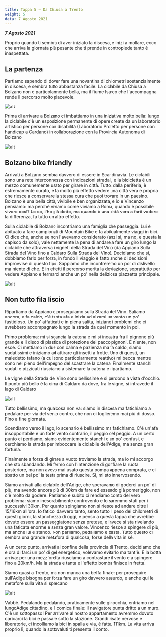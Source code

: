 ```yaml
---
title: Tappa 5 – Da Chiusa a Trento
weight: 5
data: 7 Agosto 2021
---
```

***7 Agosto 2021***

Proprio quando ti sembra di aver iniziato la discesa, e inizi a mollare, ecco che arriva la giornata più pesante che ti prende in contropiede tanto è inaspettata. 

## La partenza 
Partiamo sapendo di dover fare una novantina di chilometri sostanzialmente in discesa, e sembra tutto abbastanza facile. La ciclabile da Chiusa a Bolzano non è particolarmente bella, ma il fiume Isarco che l'accompagna rende il percorso molto piacevole.

![alt](t5-01-1024x768.jpg)

Prima di arrivare a Bolzano ci imbattiamo in una iniziativa molto bella: lungo la ciclabile c'è un esposizione permanente di opere create da un laboratorio artistico per persone con disabilità (Laboratorio Protetto per persone con handicap a Cardano) in collaborazione con la Provincia Autonoma di Bolzano

![alt](t5-02-1024x768.jpg)

## Bolzano bike friendly
Arrivati a Bolzano sembra davvero di essere in Scandinavia. Le ciclabili sono una rete interconnessa con indicazioni stradali, e la bicicletta è un mezzo comunemente usato per girare in città. Tutto, dalla periferia, è estremamente curato, e fa molto più effetto vedere una città vera e propria che riesce a conservare la stessa cura che puoi trovare in un paesino. Bolzano è una bella città, vivibile e ben organizzata, e io e Vincenzo pensiamo: ma perché viviamo come viviamo a Roma, quando è possibile vivere così? Lo so, l'ho già detto, ma quando è una città vera a farti vedere la differenza, fa tutto un altro effetto.

Sulla ciclabile di Bolzano incontriamo una famiglia che passeggia. Lui è abituato a fare campionati di Mountain Bike e fa abitualmente viaggi in bici. Ci dice che, anche se non l'avevamo considerato (anzi si, ma no, e questa la capisco da solo), vale nettamente la pena di andare a fare un giro lungo la ciclabile che attraversa i vigneti della Strada del Vino (da Appiano Sulla Strada del Vino fino a Caldaro Sulla Strada del Vino). Decidiamo che si, dobbiamo farlo per forza, in fondo il viaggio è fatto anche di decisioni improvvise di questo tipo. Sappiamo che incontreremo un po' di dislivello ma niente di che. E in effetti il percorso merita la deviazione, soprattutto per vedere Appiano e fermarci anche un po' nella deliziosa piazzetta principale.

![alt](t5-04-1024x768.jpg)

## Non tutto fila liscio
Ripartiamo da Appiano e proseguiamo sulla Strada del Vino. Saliamo ancora, e fa caldo, c'è tanta afa e inizia ad alzarsi un vento un po' fastidioso. Un po' affaticati e in piena salita, iniziano i problemi che ci avrebbero accompagnato lungo la strada da quel momento in poi. 

Primo problema: mi si sgancia la catena e mi si incastra fra il pignone più grande e il disco di plastica di protezione del pacco pignoni. E niente, non esce. Ci mettiamo in due con calma e pazienza ma fa caldo, siamo sudatissimi e iniziamo ad attirare gli insetti a frotte. Uno di questi, un maledetto tafano (a cui sono particolarmente reattivo) mi becca mentre sono nel pieno dell'impegno del scastrare la catena. Finalmente stanchi sudati e pizzicati riusciamo a sistemare la catena e ripartiamo.

Le vigne della Strada del Vino sono bellissime e si perdono a vista d'occhio. Il punto più bello è la cima di Caldaro da dove, fra le vigne, si intravede il lago di Caldaro

![alt](t5-08-1024x768.jpg)

Tutto bellissimo, ma qualcosa non va: siamo in discesa ma fatichiamo a pedalare per via del vento contro, che non ci toglieremo mai più di dosso. Fino a fine giornata.

Scendiamo verso il lago, lo scenario è bellissimo ma fatichiamo. C'è un'afa insopportabile e un forte vento contrario, il peggio del peggio. A un certo punto ci perdiamo, siamo evidentemente stanchi e un po' confusi, e cerchiamo la strada per imboccare la ciclabile dell'Adige, ma senza gran fortuna. 

Finalmente a forza di girare a vuoto troviamo la strada, ma io mi accorgo che sto sbandando. Mi fermo con l'intenzione di gonfiare la ruota posteriore, ma non avevo mai usato questa pompa appena comprata, e ci sbatto un bel po' la testa prima di riuscire. Si, mi sto innervosendo.

Siamo arrivati alla ciclabile dell'Adige, che speravamo di goderci un po' di più, ma avendo ancora più di 30km da fare ed essendo già pomeriggio, non c'è molto da godere. Partiamo e subito ci rendiamo conto del vero problema: siamo inesorabilmente controvento e lo saremmo stati per i successivi 30km.  Per quanto spingiamo non si riesce ad andare oltre i 15/16km all'ora. Io fatico, davvero tanto, sento tutto il peso dei chilometri di questi giorni, la stanchezza di oggi, e penso a questa tappa che avrebbe dovuto essere un passeggiatone senza pretese, e invece si sta rivelando una faticata enorme e senza gran valore. Vincenzo riesce a spingere di più, ma anche lui è stanco. Non parliamo, pedaliamo e basta. Tutto questo ci sembra una grande metafora di qualcosa, forse della vita in sé.

A un certo punto, arrivati al confine della provincia di Trento, decidiamo che è ora di farci un po' di gel energetico, volevamo evitarlo ma tant'è. E la botta arriva: per una mezz'oretta riusciamo a contrastare il vento e a spingere fino a 20km/h. Ma la strada e tanta e l'effetto bomba finisce in fretta. 

Siamo quasi a Trento, ma non manca una beffa finale: per proseguire sull'Adige bisogna per forza fare un giro davvero assurdo, e anche qui le metafore sulla vita si sprecano

![alt](t5-11-1024x768.jpg)

Vabbè. Pedalando pedalando, praticamente sulle ginocchia, entriamo nel lungoAdige cittadino, e lì comica finale: il navigatore punta dritto a un muro. C'è un sottopasso! Per arrivare al nostro appartamento avremmo dovuto caricarci la bici e passare sotto la stazione. Grandi risate nervose e liberatorie, ci incolliamo la bici in spalla e via, è fatta. 111km. La vita arriva proprio lì, quando la sottovaluti ti presenta il conto.